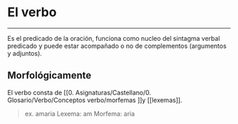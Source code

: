 # El verbo
___
Es el predicado de la oración, funciona como nucleo del sintagma verbal predicado y puede estar acompañado o no de complementos (argumentos y adjuntos).

## Morfológicamente
El verbo consta de [[0. Asignaturas/Castellano/0. Glosario/Verbo/Conceptos verbo/morfemas ]]y [[lexemas]].
>ex. amaria
>Lexema: am
>Morfema: aria
